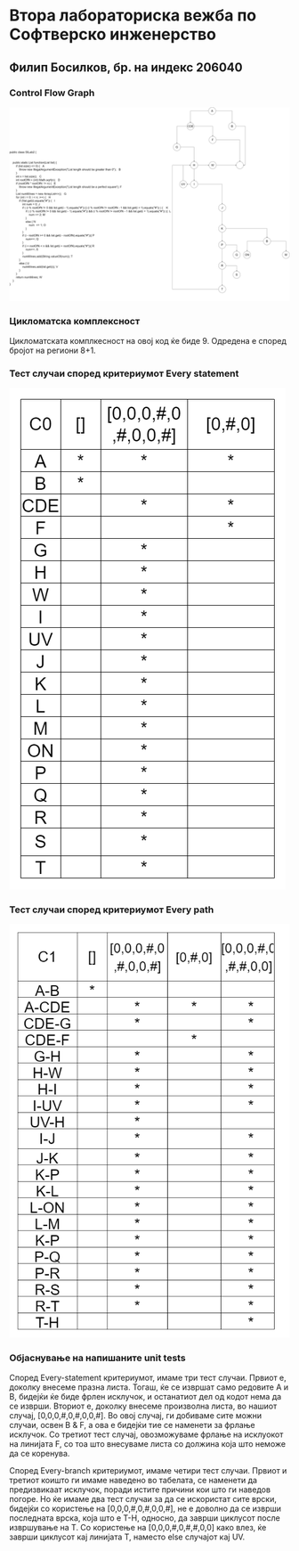 # Втора лабораториска вежба по Софтверско инженерство
## Филип Босилков, бр. на индекс 206040

### Control Flow Graph

<img src="/baranje12.drawio.png" alt="CFG"/>

### Цикломатска комплексност

Цикломатската комплкесност на овој код ќе биде 9. Одредена е според бројот на региони 8+1.

### Тест случаи според критериумот Every statement

<img src="/everystatement.png" alt="Every statement"/>

### Тест случаи според критериумот Every path

<img src="/everybranch.png " alt="Every Branch"/>

### Објаснување на напишаните unit tests

Според Every-statement критериумот, имаме три тест случаи. 
Првиот е, доколку внесеме празна листа. Тогаш, ќе се извршат само редовите А и В, бидејќи ќе биде фрлен исклучок, и останатиот дел од кодот нема да се изврши.
Вториот е, доколку внесеме произволна листа, во нашиот случај, [0,0,0,#,0,#,0,0,#]. Во овој случај, ги добиваме сите можни случаи, освен B & F,
а ова е бидејќи тие се наменети за фрлање исклучок. 
Со третиот тест случај, овозможуваме фрлање на исклуокот на линијата F, со тоа што внесуваме листа со должина која што неможе да се коренува.

Според Every-branch критериумот, имаме четири тест случаи. Првиот и третиот коишто ги имаме наведено во табелата, се наменети да предизвикаат исклучок, поради
истите причини кои што ги наведов погоре. Но ќе имаме два тест случаи за да се искористат сите врски, бидејќи со користење на [0,0,0,#,0,#,0,0,#], не е доволно
да се изврши последната врска, која што е T-H, односно, да заврши циклусот после извршување на Т. Со користење на [0,0,0,#,0,#,#,0,0] како влез, ќе заврши циклусот кај линијата Т, наместо else случајот кај UV.

